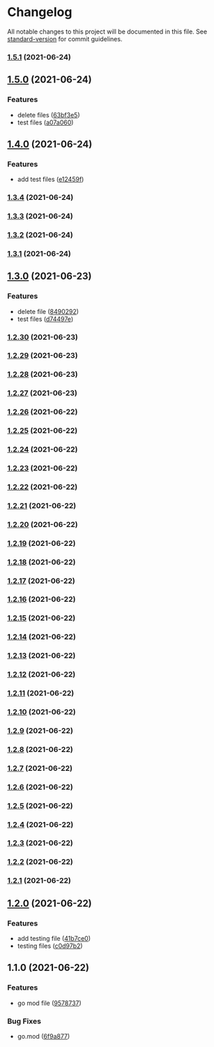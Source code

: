 # Changelog

All notable changes to this project will be documented in this file. See [standard-version](https://github.com/conventional-changelog/standard-version) for commit guidelines.

### [1.5.1](https://github.com/mradulr/testing/compare/v1.5.0...v1.5.1) (2021-06-24)

## [1.5.0](https://github.com/mradulr/testing/compare/v1.4.0...v1.5.0) (2021-06-24)


### Features

* delete files ([63bf3e5](https://github.com/mradulr/testing/commit/63bf3e533983bfd9fb03cd05a67096f3f7a322c8))
* test files ([a07a060](https://github.com/mradulr/testing/commit/a07a0605102cd2c6d8ed9c69616dec69abf1c3e5))

## [1.4.0](https://github.com/mradulr/testing/compare/v1.3.4...v1.4.0) (2021-06-24)


### Features

* add test files ([e12459f](https://github.com/mradulr/testing/commit/e12459fb42032ea0ebbe6a17e1ed7615e4dc96ca))

### [1.3.4](https://github.com/mradulr/testing/compare/v1.3.3...v1.3.4) (2021-06-24)

### [1.3.3](https://github.com/mradulr/testing/compare/v1.3.2...v1.3.3) (2021-06-24)

### [1.3.2](https://github.com/mradulr/testing/compare/v1.3.1...v1.3.2) (2021-06-24)

### [1.3.1](https://github.com/mradulr/testing/compare/v1.3.0...v1.3.1) (2021-06-24)

## [1.3.0](https://github.com/mradulr/testing/compare/v1.2.30...v1.3.0) (2021-06-23)


### Features

* delete file ([8490292](https://github.com/mradulr/testing/commit/84902925776e466631e072d9523a6c3578dc92a2))
* test files ([d74497e](https://github.com/mradulr/testing/commit/d74497e2509e48ec688191554b2d005560f9cb8c))

### [1.2.30](https://github.com/mradulr/testing/compare/v1.2.29...v1.2.30) (2021-06-23)

### [1.2.29](https://github.com/mradulr/testing/compare/v1.2.28...v1.2.29) (2021-06-23)

### [1.2.28](https://github.com/mradulr/testing/compare/v1.2.27...v1.2.28) (2021-06-23)

### [1.2.27](https://github.com/mradulr/testing/compare/v1.2.26...v1.2.27) (2021-06-23)

### [1.2.26](https://github.com/mradulr/testing/compare/v1.2.25...v1.2.26) (2021-06-22)

### [1.2.25](https://github.com/mradulr/testing/compare/v1.2.24...v1.2.25) (2021-06-22)

### [1.2.24](https://github.com/mradulr/testing/compare/v1.2.23...v1.2.24) (2021-06-22)

### [1.2.23](https://github.com/mradulr/testing/compare/v1.2.22...v1.2.23) (2021-06-22)

### [1.2.22](https://github.com/mradulr/testing/compare/v1.2.21...v1.2.22) (2021-06-22)

### [1.2.21](https://github.com/mradulr/testing/compare/v1.2.20...v1.2.21) (2021-06-22)

### [1.2.20](https://github.com/mradulr/testing/compare/v1.2.19...v1.2.20) (2021-06-22)

### [1.2.19](https://github.com/mradulr/testing/compare/v1.2.18...v1.2.19) (2021-06-22)

### [1.2.18](https://github.com/mradulr/testing/compare/v1.2.17...v1.2.18) (2021-06-22)

### [1.2.17](https://github.com/mradulr/testing/compare/v1.2.16...v1.2.17) (2021-06-22)

### [1.2.16](https://github.com/mradulr/testing/compare/v1.2.15...v1.2.16) (2021-06-22)

### [1.2.15](https://github.com/mradulr/testing/compare/v1.2.14...v1.2.15) (2021-06-22)

### [1.2.14](https://github.com/mradulr/testing/compare/v1.2.13...v1.2.14) (2021-06-22)

### [1.2.13](https://github.com/mradulr/testing/compare/v1.2.12...v1.2.13) (2021-06-22)

### [1.2.12](https://github.com/mradulr/testing/compare/v1.2.11...v1.2.12) (2021-06-22)

### [1.2.11](https://github.com/mradulr/testing/compare/v1.2.10...v1.2.11) (2021-06-22)

### [1.2.10](https://github.com/mradulr/testing/compare/v1.2.9...v1.2.10) (2021-06-22)

### [1.2.9](https://github.com/mradulr/testing/compare/v1.2.8...v1.2.9) (2021-06-22)

### [1.2.8](https://github.com/mradulr/testing/compare/v1.2.7...v1.2.8) (2021-06-22)

### [1.2.7](https://github.com/mradulr/testing/compare/v1.2.6...v1.2.7) (2021-06-22)

### [1.2.6](https://github.com/mradulr/testing/compare/v1.2.5...v1.2.6) (2021-06-22)

### [1.2.5](https://github.com/mradulr/testing/compare/v1.2.4...v1.2.5) (2021-06-22)

### [1.2.4](https://github.com/mradulr/testing/compare/v1.2.3...v1.2.4) (2021-06-22)

### [1.2.3](https://github.com/mradulr/testing/compare/v1.2.2...v1.2.3) (2021-06-22)

### [1.2.2](https://github.com/mradulr/testing/compare/v1.2.1...v1.2.2) (2021-06-22)

### [1.2.1](https://github.com/mradulr/testing/compare/v1.2.0...v1.2.1) (2021-06-22)

## [1.2.0](https://github.com/mradulr/testing/compare/v1.1.0...v1.2.0) (2021-06-22)


### Features

* add testing file ([41b7ce0](https://github.com/mradulr/testing/commit/41b7ce09d6678f9e4466bb7e7abee1af7504e1c4))
* testing files ([c0d97b2](https://github.com/mradulr/testing/commit/c0d97b2aa76e8732a3de35b3924a03990203149f))

## 1.1.0 (2021-06-22)


### Features

* go mod file ([9578737](https://github.com/mradulr/testing/commit/9578737ef1d5a8fea77336507f188d6e103d573e))


### Bug Fixes

* go.mod ([6f9a877](https://github.com/mradulr/testing/commit/6f9a8771828c6471945e582b8934b9572f5fa217))
